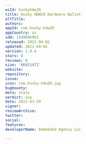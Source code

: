 ```yaml
---
wsId: huskyhdw20
title: Husky HDW20 Hardware Wallet
altTitle: 
authors: 
appId: com.husky.hdw20
appCountry: us
idd: 1549046963
released: 2021-04-02
updated: 2021-04-02
version: 1.0.4
stars: 0
reviews: 0
size: '66921472'
website: 
repository: 
issue: 
icon: com.husky.hdw20.jpg
bugbounty: 
meta: stale
verdict: wip
date: 2022-03-29
signer: 
reviewArchive: 
twitter: 
social: 
features: 
developerName: Embedded Agency LLC

---
```


